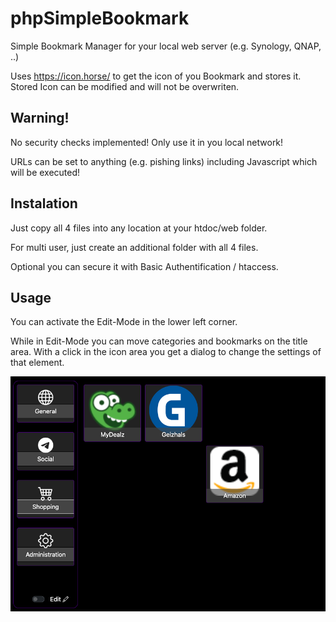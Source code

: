 # phpSimpleBookmark
Simple Bookmark Manager for your local web server (e.g. Synology, QNAP, ..)

Uses https://icon.horse/ to get the icon of you Bookmark and stores it. Stored Icon can be modified and will not be overwriten.

## Warning!
No security checks implemented! Only use it in you local network!

URLs can be set to anything (e.g. pishing links) including Javascript which will be executed!

## Instalation
Just copy all 4 files into any location at your htdoc/web folder.

For multi user, just create an additional folder with all 4 files.

Optional you can secure it with Basic Authentification / htaccess.

## Usage
You can activate the Edit-Mode in the lower left corner.

While in Edit-Mode you can move categories and bookmarks on the title area. With a click in the icon area you get a dialog to change the settings of that element.

![Screenshot](https://raw.githubusercontent.com/Indiana8000/phpSimpleBookmark/afa61c34c5c5bff67c0b4487afe8a50a0cde95c8/screenshot/small.png)
